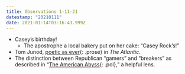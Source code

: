 ```yaml
---
title: Observations 1-11-21
datestamp: "20210111"
date: 2021-01-14T03:16:43.999Z
---
```

- Casey’s birthday!
	- The apostrophe a local bakery put on her cake: “Casey Rock’s!”
- Tom Junod, [poetic as ever](https://www.theatlantic.com/culture/archive/2021/01/everything-different-now/617633/){: .prose} in *The Atlantic*.
- The distinction between Republican “gamers” and “breakers” as described in “[The American Abyss](https://www.nytimes.com/2021/01/09/magazine/trump-coup.html){: .pol},” a helpful lens.